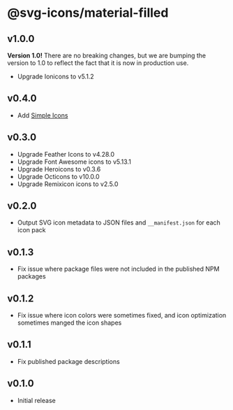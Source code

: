 # @svg-icons/material-filled

## v1.0.0

**Version 1.0!** There are no breaking changes, but we are bumping the version to 1.0 to reflect the fact that it is now in production use.

- Upgrade Ionicons to v5.1.2

## v0.4.0

- Add [Simple Icons](https://github.com/simple-icons/simple-icons)

## v0.3.0

- Upgrade Feather Icons to v4.28.0
- Upgrade Font Awesome icons to v5.13.1
- Upgrade Heroicons to v0.3.6
- Upgrade Octicons to v10.0.0
- Upgrade Remixicon icons to v2.5.0

## v0.2.0

- Output SVG icon metadata to JSON files and `__manifest.json` for each icon pack

## v0.1.3

- Fix issue where package files were not included in the published NPM packages

## v0.1.2

- Fix issue where icon colors were sometimes fixed, and icon optimization sometimes manged the icon shapes

## v0.1.1

- Fix published package descriptions

## v0.1.0

- Initial release

